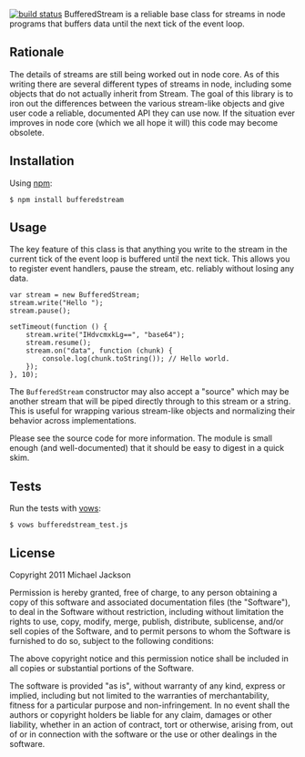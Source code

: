 [![build status](https://secure.travis-ci.org/mjijackson/bufferedstream.png)](http://travis-ci.org/mjijackson/bufferedstream)
BufferedStream is a reliable base class for streams in node programs that
buffers data until the next tick of the event loop.

## Rationale

The details of streams are still being worked out in node core. As of this
writing there are several different types of streams in node, including some
objects that do not actually inherit from Stream. The goal of this library is
to iron out the differences between the various stream-like objects and give
user code a reliable, documented API they can use now. If the situation ever
improves in node core (which we all hope it will) this code may become obsolete.

## Installation

Using [npm](http://npmjs.org):

    $ npm install bufferedstream

## Usage

The key feature of this class is that anything you write to the stream in the
current tick of the event loop is buffered until the next tick. This allows you
to register event handlers, pause the stream, etc. reliably without losing any
data.

    var stream = new BufferedStream;
    stream.write("Hello ");
    stream.pause();

    setTimeout(function () {
        stream.write("IHdvcmxkLg==", "base64");
        stream.resume();
        stream.on("data", function (chunk) {
            console.log(chunk.toString()); // Hello world.
        });
    }, 10);

The `BufferedStream` constructor may also accept a "source" which may be another
stream that will be piped directly through to this stream or a string. This is
useful for wrapping various stream-like objects and normalizing their behavior
across implementations.

Please see the source code for more information. The module is small enough (and
well-documented) that it should be easy to digest in a quick skim.

## Tests

Run the tests with [vows](http://vowsjs.org):

    $ vows bufferedstream_test.js

## License

Copyright 2011 Michael Jackson

Permission is hereby granted, free of charge, to any person obtaining a copy
of this software and associated documentation files (the "Software"), to deal
in the Software without restriction, including without limitation the rights
to use, copy, modify, merge, publish, distribute, sublicense, and/or sell
copies of the Software, and to permit persons to whom the Software is
furnished to do so, subject to the following conditions:

The above copyright notice and this permission notice shall be included in
all copies or substantial portions of the Software.

The software is provided "as is", without warranty of any kind, express or
implied, including but not limited to the warranties of merchantability,
fitness for a particular purpose and non-infringement. In no event shall the
authors or copyright holders be liable for any claim, damages or other
liability, whether in an action of contract, tort or otherwise, arising from,
out of or in connection with the software or the use or other dealings in
the software.

